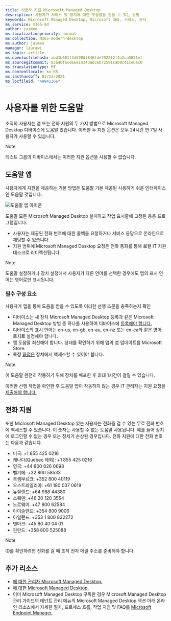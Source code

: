 ```yaml
---
title: 사용자 지원 Microsoft Managed Desktop
description: 사용자가 서비스 및 장치에 대한 도움말을 얻을 수 있는 방법
keywords: Microsoft Managed Desktop, Microsoft 365, 서비스, 문서
ms.service: m365-md
author: jaimeo
ms.localizationpriority: normal
ms.collection: M365-modern-desktop
ms.author: jaimeo
manager: laurawi
ms.topic: article
ms.openlocfilehash: abd1b681f3d5900f846fde7922f2f4a2ca5821ef
ms.sourcegitcommit: 83a40facd66e14343ad3ab72591cab9c41ce6ac0
ms.translationtype: MT
ms.contentlocale: ko-KR
ms.lasthandoff: 01/13/2021
ms.locfileid: "49841366"
---
```

# <a name="getting-help-for-users"></a>사용자를 위한 도움말

조직의 사용자는 앱 또는 전화 지원의 두 가지 방법으로 Microsoft Managed Desktop  디바이스에 도움말 있습니다. 이러한 두 지원 옵션은 모두 24시간 연 7일 사용자가 사용할 수 있습니다.
 
>[!NOTE]
>테스트 그룹의 디바이스에서는 이러한 지원 옵션을 사용할 수 없습니다.

## <a name="get-help-app"></a>도움말 앱

사용자에게 지원을 제공하는 기본 방법은 도움말 기본 제공된 사용하기 쉬운 인터페이스인 도움말 것입니다.  

![도움말 앱 아이콘](../../media/get-help.png)

도움말 모든 Microsoft Managed Desktop 설치하고 작업 표시줄에 고정된 응용 프로그램입니다. 

- 사용자는 제공된 전화 번호에 대한 콜백을 요청하거나 서비스 응답으로 온라인으로 채팅할 수 있습니다.
- 지원 범위에 Microsoft Managed Desktop 요청은 전화 통화를 통해 로컬 IT 지원 데스크로 리디렉션됩니다.

> [!NOTE]
> 도움말 설정하거나 장치 설정에서 사용자가 다른 언어를 선택한 경우에도 앱의 표시 언어는 영어로만 표시됩니다. 

### <a name="prerequisites"></a>필수 구성 요소
사용자가 앱을 통해 도움을 받을 수 있도록 이러한 선행 조문을 충족하는지 확인

- 디바이스는 새 장치 Microsoft Managed Desktop 등록과 같은 Microsoft Managed Desktop 방법 [](../get-started/set-up-devices.md)중 하나를 사용하여 디바이스에 [등록해야 합니다.](../get-started/register-devices-self.md)
- 디바이스의 표시 언어는 en-us, en-gb, en-au, en-nz 또는 en-ca와 같은 영어 로지로 설정해야 합니다.
- 앱 도움말 최신해야 합니다. 상태를 확인하기 위해 앱의 앱 업데이트를 Microsoft Store.
- 특정 [끝점은](../get-ready/network.md#endpoints-allowed-that-are-necessary-for-microsoft-managed-desktop) 장치에서 액세스할 수 있어야 합니다.

> [!NOTE]
> 이 도움말 완전히 작동하기 위해 장치를 배포한 후 최대 1시간이 걸릴 수 있습니다.

이러한 선행 작업을 확인한 후 도움말 앱이 작동하지 않는 경우 IT 관리자는 지원 요청을 [제출해야 합니다.](admin-support.md)

## <a name="phone-support"></a>전화 지원

또한 Microsoft Managed Desktop 있는 사용자는 전화를 걸 수 있는 무료 전화 번호에 액세스할 수 있습니다. 이 숫자는 사용할 수 없는 도움말 사용됩니다. 예를 들어 장치에 로그인할 수 없는 경우 또는 장치가 손상된 경우입니다. 전화 지원에 대한 전화 번호는 다음과 같습니다.

- 미국: +1 855 425 0216
- 캐나다(Quebec 제외): +1 855 425 0216
- 영국: +44 800 026 0698
- 벨기에: +32 800 58533
- 룩셈부르크: +352 800 40119
- 오스트레일리아: +61 180 037 0619
- 뉴질랜드: +64 988 44380
- 스웨덴: +46 20 120 3554
- 노르웨이: +47 800 62584
- 아이슬란드: +354 800 9006
- 아일랜드: +353 1 800 832272
- 덴마크: +45 80 40 04 01
- 핀란드: +358 800 525088

>[!NOTE]
>ID를 확인하려면 전화를 걸 때 조직 전자 메일 주소를 준비해야 합니다. 

## <a name="more-resources"></a>추가 리소스
- [에 대한 관리자 Microsoft Managed Desktop.](admin-support.md) 
- [에 대한 Microsoft Managed Desktop.](../service-description/support.md)
- 이미 Microsoft Managed Desktop 구독한 경우 Microsoft Managed Desktop 관리 가이드의 테넌트 관리 메뉴의 Microsoft Managed Desktop 섹션 아래 온라인 리소스에서 자세한  절차, 프로세스 흐름, 작업  지침 및 FAQ를 [Microsoft Endpoint Manager.](https://endpoint.microsoft.com/)

